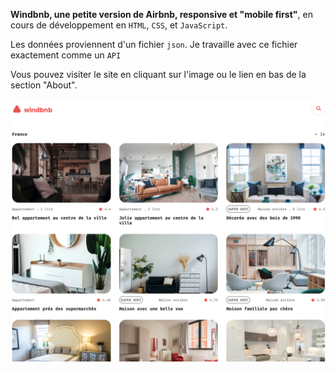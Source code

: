 **Windbnb, une petite version de Airbnb, responsive et "mobile first"**, en cours de développement en `HTML`, `CSS`, et `JavaScript`.

Les données proviennent d'un fichier `json`. Je travaille avec ce fichier exactement comme un `API`

Vous pouvez visiter le site en cliquant sur l'image ou le lien en bas de la section "About".


<a href = "https://yousoumar.github.io/js-windbnb"><img src = "images/screenshot.png"></img></a>




  

